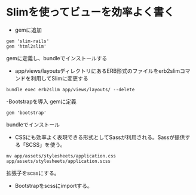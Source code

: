 # Slimを使ってビューを効率よく書く
- gemに追加
```
gem 'slim-rails'
gem 'html2slim'
```
gemに定義し、bundleでインストールする

- app/views/layoutsディレクトリにあるERB形式のファイルをerb2slimコマンドを利用してSlimに変更する
```
bundle exec erb2slim app/views/layouts/ --delete
```

-Bootstrapを導入
gemに定義
```
gem 'bootstrap'
```
bundleでインストール

- CSSにも効率よく表現できる形式としてSassが利用される。Sassが提供する「SCSS」を使う。
```
mv app/assets/stylesheets/application.css app/assets/stylesheets/application.scss
```
拡張子をscssにする。

- Bootstrapをscssにimportする。 
